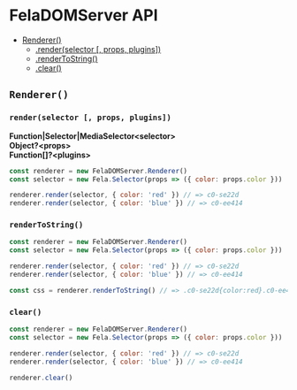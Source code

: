 # FelaDOMServer API

* [Renderer()](#renderernode)
  * [.render(selector [, props, plugins])](#renderselector--props-plugins)
  * [.renderToString()](#rendertostring)
  * [.clear()](#clear)

## `Renderer()`
### `render(selector [, props, plugins])`
**Function|Selector|MediaSelector\<selector>**<br>
**Object?\<props>**<br>
**Function[]?\<plugins>**

```javascript
const renderer = new FelaDOMServer.Renderer()
const selector = new Fela.Selector(props => ({ color: props.color }))

renderer.render(selector, { color: 'red' }) // => c0-se22d
renderer.render(selector, { color: 'blue' }) // => c0-ee414
```

### `renderToString()`

```javascript
const renderer = new FelaDOMServer.Renderer()
const selector = new Fela.Selector(props => ({ color: props.color }))

renderer.render(selector, { color: 'red' }) // => c0-se22d
renderer.render(selector, { color: 'blue' }) // => c0-ee414

const css = renderer.renderToString() // => .c0-se22d{color:red}.c0-ee414{color:blue}
```

### `clear()`

```javascript
const renderer = new FelaDOMServer.Renderer()
const selector = new Fela.Selector(props => ({ color: props.color }))

renderer.render(selector, { color: 'red' }) // => c0-se22d
renderer.render(selector, { color: 'blue' }) // => c0-ee414

renderer.clear()
```
